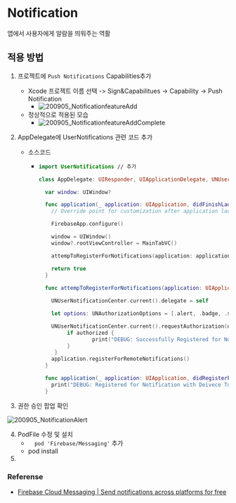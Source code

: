 # Notification

앱에서 사용자에게 알람을 띄워주는 역활



## 적용 방법

1. 프로젝트에 `Push Notifications` Capabilities추가 

   - Xcode 프로젝트 이름 선택 -> Sign&Capabilitues -> Capability -> Push Notification 
     - ![200905_NotificationfeatureAdd](/Users/kimkwangsoo/Document/dev/MyStudyRoom/instagramCopy/image/200905_NotificationfeatureAdd.png)
   - 정상적으로 적용된 모습
     - ![200905_NotificationfeatureAddComplete](/Users/kimkwangsoo/Document/dev/MyStudyRoom/instagramCopy/image/200905_NotificationfeatureAddComplete.png)

2. AppDelegate에 UserNotifications 관련 코드 추가

   - 소스코드 

     - ```swift
       import UserNotifications // 추가
       
       class AppDelegate: UIResponder, UIApplicationDelegate, UNUserNotificationCenterDelegate {
       
         var window: UIWindow?
       
         func application(_ application: UIApplication, didFinishLaunchingWithOptions launchOptions: [UIApplication.LaunchOptionsKey: Any]?) -> Bool {
           // Override point for customization after application launch.
       
           FirebaseApp.configure()
       
           window = UIWindow()
           window?.rootViewController = MainTabVC()
       
           attempToRegisterForNotifications(application: application)
       
           return true
         }
         
         func attempToRegisterForNotifications(application: UIApplication) {
       
           UNUserNotificationCenter.current().delegate = self
       
           let options: UNAuthorizationOptions = [.alert, .badge, .sound]
       
           UNUserNotificationCenter.current().requestAuthorization(options: options) { (authorized, error) in
       			if authorized {
       					print("DEBUG: Successfully Registered for Notification")
       			}
       		}
           application.registerForRemoteNotifications()
         }
       
         func application(_ application: UIApplication, didRegisterForRemoteNotificationsWithDeviceToken deviceToken: Data) {
           print("DEBUG: Registered for Notification with Deivece Toekn", deviceToken)
         }
       
       ```

3. 권한 승인 팝업 확인

![200905_NotificationAlert](/Users/kimkwangsoo/Document/dev/MyStudyRoom/instagramCopy/image/200905_NotificationAlert.png)

4. PodFile 수정 및 설치
   - `  pod 'Firebase/Messaging'` 추가 
   - pod install
5. 























### Referense 

-  [Firebase Cloud Messaging | Send notifications across platforms for free](https://firebase.google.com/products/cloud-messaging/?gclid=Cj0KCQjwy8f6BRC7ARIsAPIXOjhOAURv5lm5C66R54If6i0sKunMmucUP1W79iQBMlA28ocUHUIDkBMaApHjEALw_wcB) 

